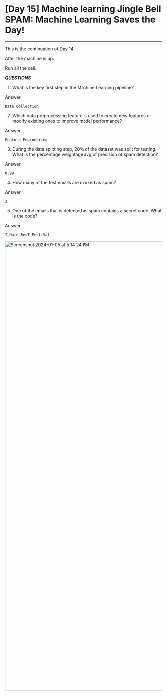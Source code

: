 #  [Day 15] Machine learning Jingle Bell SPAM: Machine Learning Saves the Day!

---
This is the continuation of Day 14.

After the machine is up.

Run all the cell.


***QUESTIONS***

1. What is the key first step in the Machine Learning pipeline?

Answer
```
Data Collection
```
2. Which data preprocessing feature is used to create new features or modify existing ones to improve model performance?

Answer
```
Feature Engineering
```

3. During the data splitting step, 20% of the dataset was split for testing. What is the percentage weightage avg of precision of spam detection?

Answer
```
0.98
```

4. How many of the test emails are marked as spam?

Answer
```
3
```

5. One of the emails that is detected as spam contains a secret code. What is the code?

Answer
```
I_Hate_BesT_FestiVal
```

<img width="1440" alt="Screenshot 2024-01-05 at 5 14 24 PM" src="https://github.com/Lynk4/Advent-of-Cyber-2023/assets/44930131/4aa26534-aa8c-4d02-a319-e4b16efe078f">





